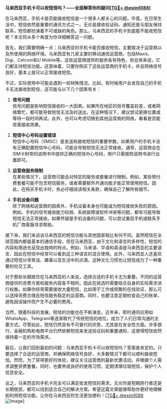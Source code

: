 **马来西亚手机卡可以收短信吗？——全面解答你的疑问[[TG💪+ @esim1088](https://t.me/s/esim1088)]**

在马来西亚，手机卡是否能接收短信是一个很多人都关心的问题。毕竟，在日常生活中，短信依然是重要的通讯方式之一。无论是接收验证码、通知还是与朋友保持联系，短信都扮演着不可或缺的角色。那么，马来西亚的手机卡到底能不能收短信呢？本文将从多个角度为你详细解答这一问题。

首先，我们需要明确一点：马来西亚的手机卡能否接收短信，主要取决于运营商以及所使用的网络环境。马来西亚有几家主要的移动通信运营商，包括Maxis、Digi、Celcom和U Mobile等。这些运营商提供的服务各有特色，但总体来说，它们都支持短信功能。这意味着，只要你购买了这些运营商的手机卡，并且网络信号良好，基本上就可以正常接收短信。

不过，实际使用中可能会遇到一些特殊情况。比如，有时候用户会发现自己的手机卡无法接收到短信，这可能与以下几个因素有关：

1. **信号问题**  
   信号问题是影响短信接收的一大因素。如果所在地区的信号覆盖较差，或者网络繁忙，都可能导致短信无法及时送达。在这种情况下，建议尝试更换位置或等待一段时间再试。此外，也可以考虑切换到其他运营商的网络，看看是否能改善接收效果。

2. **短信中心号码设置错误**  
   短信中心号码（SMSC）是发送和接收短信的重要参数。如果用户的手机卡没有正确配置短信中心号码，可能会导致短信无法正常接收。通常，运营商会在SIM卡附带的说明书中提供正确的短信中心号码，用户只需按照说明书进行设置即可。

3. **运营商服务限制**  
   在某些情况下，运营商可能会对特定的服务或套餐进行限制。例如，某些预付费套餐可能不包含短信服务，或者需要额外开通功能才能正常使用短信。因此，在购买手机卡时，务必仔细阅读相关条款，确保自己了解所有细节。

4. **手机设备问题**  
   除了网络和运营商的因素外，手机设备本身也可能成为短信接收失败的原因。例如，手机的信号接收能力较弱、系统故障或软件冲突等问题，都有可能导致短信无法正常接收。如果怀疑是手机设备的问题，可以尝试重启手机或联系手机厂商客服寻求帮助。

接下来，我们来谈谈马来西亚的短信功能与其他国家相比有何不同。虽然短信在全球范围内都是基本的通信手段，但在马来西亚，由于文化和语言的多样性，短信的内容和用途也呈现出独特的特点。例如，马来语、华语和英语是马来西亚的主要语言，因此在短信中经常可以看到这三种语言的混合使用。此外，马来西亚人还喜欢通过短信分享笑话、趣事以及生活中的点滴，这种文化习惯也让短信成为了一种重要的社交工具。

对于那些长期居住在马来西亚的人来说，选择合适的手机卡尤为重要。不同的运营商提供的资费方案和服务内容各不相同，因此在挑选时需要结合自身的实际需求进行权衡。如果你经常需要接收大量短信，比如用于工作或频繁的在线验证，那么可以选择资费合理且短信服务稳定的运营商。同时，也要注意定期检查自己的账单，避免因误操作而产生不必要的费用。

当然，随着科技的发展，短信的功能也在不断演变。近年来，即时通讯应用如WhatsApp、Telegram等逐渐取代了传统短信的地位，成为了人们日常沟通的主要方式。尽管如此，短信仍然具有不可替代的优势，尤其是在安全性方面。许多银行、金融机构和电商平台仍然依赖短信来发送验证码和重要通知，这使得短信依然保持着一定的市场需求。

最后，让我们回到最初的问题：马来西亚手机卡可以收短信吗？答案是肯定的。只要选择了合适的运营商，并确保网络信号良好，大多数情况下都可以顺利接收短信。然而，为了获得更好的体验，建议关注运营商的最新优惠活动，并根据个人需求调整资费套餐。同时，也要养成良好的使用习惯，定期清理垃圾短信，保护个人信息安全。

总之，马来西亚的手机卡完全可以满足收发短信的需求。无论你是短期旅行者还是长期居民，都可以找到适合自己的解决方案。希望这篇文章能够帮助你更好地理解和利用短信功能，让你在马来西亚的生活更加便利！[[TG💪+ @esim1088](https://t.me/s/esim1088) ![Image](https://i.postimg.cc/4NQfJmqS/Snipaste-2025-05-13-00-14-12.png)]